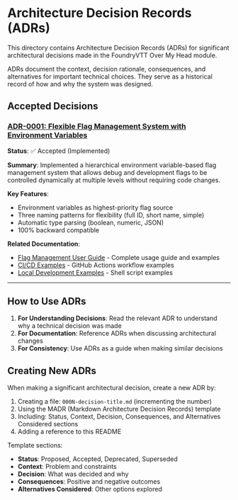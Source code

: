 # Architecture Decision Records (ADRs)

This directory contains Architecture Decision Records (ADRs) for significant architectural decisions made in the FoundryVTT Over My Head module.

ADRs document the context, decision rationale, consequences, and alternatives for important technical choices. They serve as a historical record of how and why the system was designed.

## Accepted Decisions

### [ADR-0001: Flexible Flag Management System with Environment Variables](0001-flexible-flag-management-system.md)

**Status**: ✅ Accepted (Implemented)

**Summary**: Implemented a hierarchical environment variable-based flag management system that allows debug and development flags to be controlled dynamically at multiple levels without requiring code changes.

**Key Features**:

- Environment variables as highest-priority flag source
- Three naming patterns for flexibility (full ID, short name, simple)
- Automatic type parsing (boolean, numeric, JSON)
- 100% backward compatible

**Related Documentation**:

- [Flag Management User Guide](../FLAG_MANAGEMENT.md) - Complete usage guide and examples
- [CI/CD Examples](../examples/ci-debug-example.yml) - GitHub Actions workflow examples
- [Local Development Examples](../examples/local-dev-example.sh) - Shell script examples

---

## How to Use ADRs

1. **For Understanding Decisions**: Read the relevant ADR to understand why a technical decision was made
2. **For Documentation**: Reference ADRs when discussing architectural changes
3. **For Consistency**: Use ADRs as a guide when making similar decisions

## Creating New ADRs

When making a significant architectural decision, create a new ADR by:

1. Creating a file: `000N-decision-title.md` (incrementing the number)
2. Using the MADR (Markdown Architecture Decision Records) template
3. Including: Status, Context, Decision, Consequences, and Alternatives Considered sections
4. Adding a reference to this README

Template sections:

- **Status**: Proposed, Accepted, Deprecated, Superseded
- **Context**: Problem and constraints
- **Decision**: What was decided and why
- **Consequences**: Positive and negative outcomes
- **Alternatives Considered**: Other options explored
